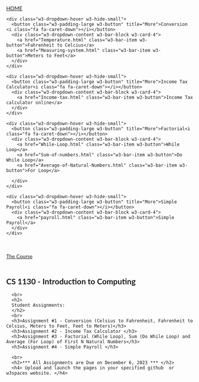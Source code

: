 <!DOCTYPE html>
<html lang="en">
<title>Introduction to Computing Website</title>
<meta charset="UTF-8">
<meta name="viewport" content="width=device-width, initial-scale=1">
<link rel="stylesheet" href="https://www.w3schools.com/w3css/4/w3.css">
<link rel="stylesheet" href="https://fonts.googleapis.com/css?family=Lato">
<link rel="stylesheet" href="https://cdnjs.cloudflare.com/ajax/libs/font-awesome/4.7.0/css/font-awesome.min.css">
<style>
body {font-family: "Lato", sans-serif}
.mySlides {display: none}
</style>
<body>

<!-- Navbar -->
<div class="w3-top">
  <div class="w3-bar w3-black w3-card">
    <a class="w3-bar-item w3-button w3-padding-large w3-hide-medium w3-hide-large w3-right" href="javascript:void(0)" onclick="myFunction()" title="Toggle Navigation Menu"><i class="fa fa-bars"></i></a>
    <a href="#" class="w3-bar-item w3-button w3-padding-large">HOME</a>
  
   
    <div class="w3-dropdown-hover w3-hide-small">
      <button class="w3-padding-large w3-button" title="More">Conversion <i class="fa fa-caret-down"></i></button>     
      <div class="w3-dropdown-content w3-bar-block w3-card-4">
        <a href="Temperature.html" class="w3-bar-item w3-button">Fahrenheit to Celcius</a>
        <a href="Measuring-system.html" class="w3-bar-item w3-button">Meters to Feet</a>
      </div>
    </div>

    <div class="w3-dropdown-hover w3-hide-small">
      <button class="w3-padding-large w3-button" title="More">Income Tax Calculator<i class="fa fa-caret-down"></i></button>     
      <div class="w3-dropdown-content w3-bar-block w3-card-4">
        <a href="Income-tax.html" class="w3-bar-item w3-button">Income Tax calculator online</a>
      </div>
    </div>

    <div class="w3-dropdown-hover w3-hide-small">
      <button class="w3-padding-large w3-button" title="More">Factorial<i class="fa fa-caret-down"></i></button>     
      <div class="w3-dropdown-content w3-bar-block w3-card-4">
        <a href="While-Loop.html" class="w3-bar-item w3-button">While Loop</a>
        <a href="Sum-of-numbers.html" class="w3-bar-item w3-button">Do While Loop</a>
        <a href="Average-of-Natural-Numbers.html" class="w3-bar-item w3-button">For Loop</a>
        
      </div>
    </div>

    <div class="w3-dropdown-hover w3-hide-small">
      <button class="w3-padding-large w3-button" title="More">Simple Payroll<i class="fa fa-caret-down"></i></button>     
      <div class="w3-dropdown-content w3-bar-block w3-card-4">
        <a href="payroll.html" class="w3-bar-item w3-button">Simple Payroll</a>                
      </div>
    </div>

  </div>
</div>

<!-- Navbar on small screens (remove the onclick attribute if you want the navbar to always show on top of the content when clicking on the links) -->
<div id="navDemo" class="w3-bar-block w3-black w3-hide w3-hide-large w3-hide-medium w3-top" style="margin-top:46px">
  <a href="#band" class="w3-bar-item w3-button w3-padding-large" onclick="myFunction()">The Course</a>
</div>

<!-- Page content -->
<div class="w3-content" style="max-width:2000px;margin-top:46px">

   <!-- The Band Section -->
  <div class="w3-container w3-content w3-center w3-padding-64" style="max-width:800px" id="band">
    <h2 class="w3-wide">CS 1130 - Introduction to Computing</h2>
    
      <br>
      <h2>
      Student Assignments:  
      </h2>
      <br>
      <h3>Assignment #1 - Conversion (Celsius to Fahrenheit, Fahrenheit to Celsius, Meters to Feet, Feet to Meters)</h3>
      <h3>Assignment #2 - Income Tax Calculator </h3>
      <h3>Assignment #3 - Factorial (While Loop), Sum (Do While Loop) and Average (For Loop) of First N Natural Numbers</h3>
      <h3>Assignment #4 - Simple Payroll </h3>

      <br>
      <h2>*** All Assignments are Due on December 6, 2023 *** </h2>
      <h4> Upload and launch the pages in your specified github  or w3spaces website. </h4>
     


  </div>

  
<!-- End Page Content -->
</div>

<script>
// Automatic Slideshow - change image every 4 seconds
var myIndex = 0;
carousel();

function carousel() {
  var i;
  var x = document.getElementsByClassName("mySlides");
  for (i = 0; i < x.length; i++) {
    x[i].style.display = "none";  
  }
  myIndex++;
  if (myIndex > x.length) {myIndex = 1}    
  x[myIndex-1].style.display = "block";  
  setTimeout(carousel, 4000);    
}

// Used to toggle the menu on small screens when clicking on the menu button
function myFunction() {
  var x = document.getElementById("navDemo");
  if (x.className.indexOf("w3-show") == -1) {
    x.className += " w3-show";
  } else { 
    x.className = x.className.replace(" w3-show", "");
  }
}

// When the user clicks anywhere outside of the modal, close it
var modal = document.getElementById('ticketModal');
window.onclick = function(event) {
  if (event.target == modal) {
    modal.style.display = "none";
  }
}
</script>

</body>
</html>
